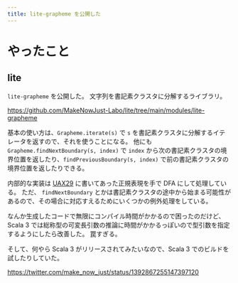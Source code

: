 ```yaml
---
title: lite-grapheme を公開した
---
```


# やったこと

## lite

`lite-grapheme` を公開した。
文字列を書記素クラスタに分解するライブラリ。

<https://github.com/MakeNowJust-Labo/lite/tree/main/modules/lite-grapheme>

基本の使い方は、`Grapheme.iterate(s)` で `s` を書記素クラスタに分解するイテレータを返すので、それを使うことになる。
他にも `Grapheme.findNextBoundary(s, index)` で `index` から次の書記素クラスタの境界位置を返したり、`findPreviousBoundary(s, index)` で前の書記素クラスタの境界位置を返したりできる。

内部的な実装は [UAX29](https://unicode.org/reports/tr29/) に書いてあった正規表現を手で DFA にして処理している。
ただ、 `findNextBoundary` とかは書記素クラスタの途中から始まる可能性があるので、その場合に対応すえるためにいくつかの例外処理をしている。

なんか生成したコードで無限にコンパイル時間がかかるので困ったのだけど、Scala 3 では総称型の可変長引数の推論に時間がかかるっぽいので型引数を指定するようにしたら改善した。
罠すぎる。

そして、何やら Scala 3 がリリースされてみたいなので、Scala 3 でのビルドを試したりしていた。

<https://twitter.com/make_now_just/status/1392867255147397120>
